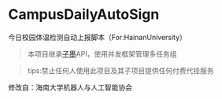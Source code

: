# CampusDailyAutoSign

今日校园体温检测自动上报脚本（For:HainanUniversity） 

> 本项目继承[子墨](https://github.com/ZimoLoveShuang)API，使用并发框架管理多任务组

> tips:禁止任何人使用此项目及其子项目提供任何付费代挂服务

修改自：海南大学机器人与人工智能协会